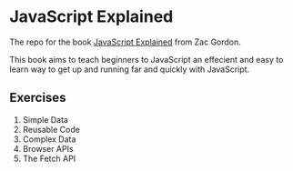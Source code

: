 # JavaScript Explained

The repo for the book [JavaScript Explained](https://javascriptexplained.com) from Zac Gordon.

This book aims to teach beginners to JavaScript an effecient and easy to learn way to get up and running far and quickly with JavaScript.

## Exercises

1. Simple Data
2. Reusable Code
3. Complex Data
4. Browser APIs
5. The Fetch API